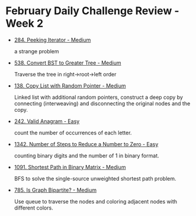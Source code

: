 # February Daily Challenge Review - Week 2

* [284. Peeking Iterator - Medium](./2021-02-08-Daily-Challenge.md)

  a strange problem

* [538. Convert BST to Greater Tree - Medium](./2021-02-09-Daily-Challenge.md)

  Traverse the tree in right->root->left order

* [138. Copy List with Random Pointer - Medium](./2021-02-10-Daily-Challenge.md)

  Linked list with additional random pointers, construct a deep copy by connecting (interweaving) and disconnecting the original nodes and the copy.

* [242. Valid Anagram - Easy](./2021-02-11-Daily-Challenge.md)

  count the number of occurrences of each letter.

* [1342. Number of Steps to Reduce a Number to Zero - Easy](./2021-02-12-Daily-Challenge.md)

  counting binary digits and the number of 1 in binary format.

* [1091. Shortest Path in Binary Matrix - Medium](./2021-02-13-Daily-Challenge.md)

  BFS to solve the single-source unweighted shortest path problem.
  
* [785. Is Graph Bipartite? - Medium](./2021-02-14-Daily-Challenge.md)

  Use queue to traverse the nodes and coloring adjacent nodes with different colors.